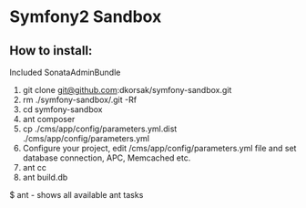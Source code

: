 # Symfony2 Sandbox

## How to install:

Included SonataAdminBundle

1. git clone git@github.com:dkorsak/symfony-sandbox.git
2. rm ./symfony-sandbox/.git -Rf
3. cd symfony-sandbox
4. ant composer
5. cp ./cms/app/config/parameters.yml.dist ./cms/app/config/parameters.yml
6. Configure your project, edit /cms/app/config/parameters.yml file and set database connection, APC, Memcached etc.
7. ant cc
8. ant build.db


$ ant - shows all available ant tasks
